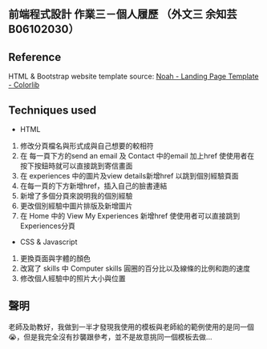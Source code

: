 ## 前端程式設計 作業三－個人履歷 （外文三 余知芸 B06102030）

## Reference
HTML & Bootstrap website template source: [Noah - Landing Page Template - Colorlib](https://colorlib.com/wp/template/noah/)
## Techniques used 
* HTML
1. 修改分頁檔名與形式成與自己想要的較相符
2. 在 每一頁下方的send an email 及 Contact 中的email 加上href 使使用者在按下按鈕時就可以直接跳到寄信畫面
3. 在 experiences 中的圖片及view details新增href 以跳到個別經驗頁面
4. 在每一頁的下方新增href，插入自己的臉書連結
5. 新增了多個分頁來說明我的個別經驗
6. 更改個別經驗中圖片排版及新增圖片
7. 在 Home 中的 View My Experiences 新增href 使使用者可以直接跳到 Experiences分頁

* CSS & Javascript
1. 更換頁面與字體的顏色
2. 改寫了 skills 中 Computer skills 圓圈的百分比以及線條的比例和跑的速度
3. 修改個人經驗中的照片大小與位置

## 聲明
老師及助教好，我做到一半才發現我使用的模板與老師給的範例使用的是同一個😭，但是我完全沒有抄襲跟參考，並不是故意挑同一個模板去做...
